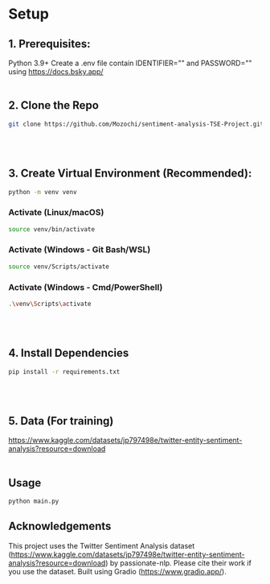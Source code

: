 # Setup

## **1. Prerequisites:**
Python 3.9+
Create a .env file contain IDENTIFIER="" and PASSWORD="" using https://docs.bsky.app/
 <br/>
 <br/>

## **2. Clone the Repo**
 ```bash
 git clone https://github.com/Mozochi/sentiment-analysis-TSE-Project.git
```
<br/>
<br/>

## **3. Create Virtual Environment (Recommended):**
```bash
python -m venv venv
```

### Activate (Linux/macOS)
```bash
source venv/bin/activate
```
### Activate (Windows - Git Bash/WSL)
```bash
source venv/Scripts/activate
```
### Activate (Windows - Cmd/PowerShell)
```bash
.\venv\Scripts\activate
```
<br/>
<br/>

## **4. Install Dependencies**
```bash
pip install -r requirements.txt
```
<br/>
<br/>

## **5. Data (For training)**
https://www.kaggle.com/datasets/jp797498e/twitter-entity-sentiment-analysis?resource=download
<br/>
<br/>

## **Usage**
```bash
python main.py
```

## **Acknowledgements**

This project uses the Twitter Sentiment Analysis dataset (https://www.kaggle.com/datasets/jp797498e/twitter-entity-sentiment-analysis?resource=download) by passionate-nlp. Please cite their work if you use the dataset.
Built using Gradio (https://www.gradio.app/).
